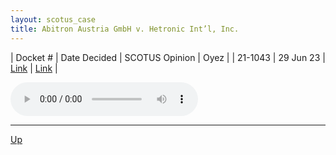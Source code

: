 ```yaml
---
layout: scotus_case
title: Abitron Austria GmbH v. Hetronic Int’l, Inc.
---
```


| Docket # | Date Decided | SCOTUS Opinion | Oyez |
| 21-1043 | 29 Jun 23 | [Link](https://www.supremecourt.gov/opinions/22pdf/600us1r54_g3bi.pdf) | [Link](https://www.oyez.org/cases/2022/21-1043) |

<audio controls>
   <source src='./resources/21-1043.mp3' type='audio/mpeg'>
</audio>

<object data='./resources/21-1043.pdf' type='application/pdf'></object>

---

[Up](./README.md)
